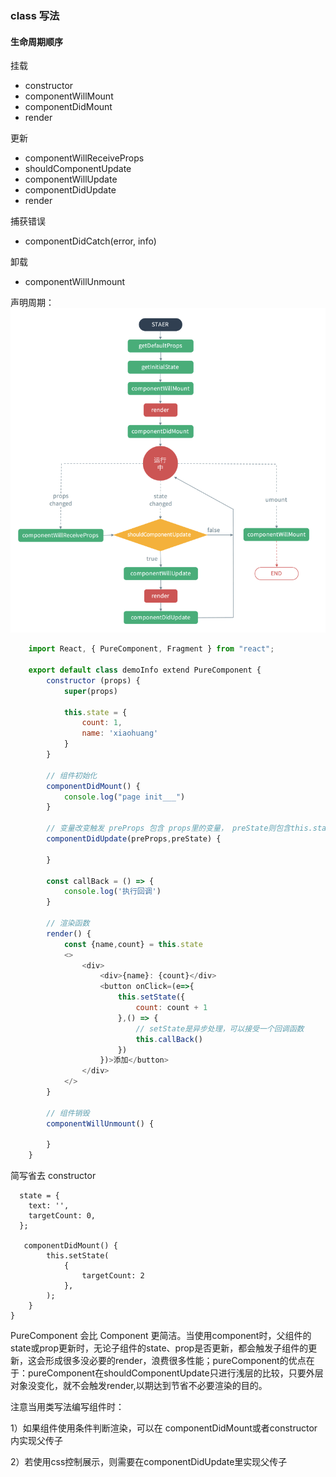 ### class 写法

#### 生命周期顺序

挂载
* constructor
* componentWillMount
* componentDidMount
* render

更新
* componentWillReceiveProps
* shouldComponentUpdate
* componentWillUpdate
* componentDidUpdate
* render

捕获错误
* componentDidCatch(error, info)
  
卸载
* componentWillUnmount

声明周期：
![alt text](./images/period.png)


```js
    import React, { PureComponent, Fragment } from "react";

    export default class demoInfo extend PureComponent {
        constructor (props) {
            super(props)

            this.state = {
                count: 1,
                name: 'xiaohuang'
            }
        }

        // 组件初始化
        componentDidMount() {
            console.log("page init___")
        }

        // 变量改变触发 preProps 包含 props里的变量， preState则包含this.state变量变化，在这里做监听处理
        componentDidUpdate(preProps,preState) {
            
        }

        const callBack = () => {
            console.log('执行回调')
        }

        // 渲染函数
        render() {
            const {name,count} = this.state
            <>
                <div>
                    <div>{name}: {count}</div>
                    <button onClick=(e=>{
                        this.setState({
                            count: count + 1
                        },() => {
                            // setState是异步处理，可以接受一个回调函数
                            this.callBack()
                        })
                    })>添加</button>
                </div>
            </>
        }

        // 组件销毁
        componentWillUnmount() {

        }
    }
```
简写省去 constructor
```jsclass Ellipsis extends Component {
  state = {
    text: '',
    targetCount: 0,
  };

   componentDidMount() {
        this.setState(
            {
                targetCount: 2
            },
        ); 
    }
}
```

PureComponent 会比 Component 更简洁。当使用component时，父组件的state或prop更新时，无论子组件的state、prop是否更新，都会触发子组件的更新，这会形成很多没必要的render，浪费很多性能；pureComponent的优点在于：pureComponent在shouldComponentUpdate只进行浅层的比较，只要外层对象没变化，就不会触发render,以期达到节省不必要渲染的目的。

注意当用类写法编写组件时：

1）如果组件使用条件判断渲染，可以在 componentDidMount或者constructor内实现父传子

2）若使用css控制展示，则需要在componentDidUpdate里实现父传子